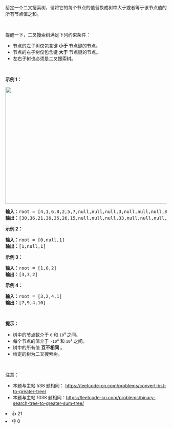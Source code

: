 <p><span style="font-size:10.5pt"><span style="font-family:Calibri"><span style="font-size:10.5000pt"><span style="font-family:宋体"><font face="宋体">给定一个二叉搜索树，请将它的每个</font></span></span></span></span>节点<span style="font-size:10.5pt"><span style="font-family:Calibri"><span style="font-size:10.5000pt"><span style="font-family:宋体"><font face="宋体">的值替换成树中大于或者等于该</font></span></span></span></span>节点<span style="font-size:10.5pt"><span style="font-family:Calibri"><span style="font-size:10.5000pt"><span style="font-family:宋体"><font face="宋体">值的所有</font></span></span></span></span>节点<span style="font-size:10.5pt"><span style="font-family:Calibri"><span style="font-size:10.5000pt"><span style="font-family:宋体"><font face="宋体">值之和。</font></span></span></span></span></p>

<p style="margin:0pt 0pt 0.0001pt; text-align:justify">&nbsp;</p>

<p>提醒一下，二叉搜索树满足下列约束条件：</p>

<ul>
	<li>节点的左子树仅包含键<strong> 小于 </strong>节点键的节点。</li>
	<li>节点的右子树仅包含键<strong> 大于</strong> 节点键的节点。</li>
	<li>左右子树也必须是二叉搜索树。</li>
</ul>

<p>&nbsp;</p>

<p><strong>示例 1：</strong></p>

<p><strong><img alt="" src="https://assets.leetcode-cn.com/aliyun-lc-upload/uploads/2019/05/03/tree.png" style="height: 364px; width: 534px;" /></strong></p>

<pre>
<strong>输入：</strong>root<strong> </strong>=<strong> </strong>[4,1,6,0,2,5,7,null,null,null,3,null,null,null,8]
<strong>输出：</strong>[30,36,21,36,35,26,15,null,null,null,33,null,null,null,8]
</pre>

<p><strong>示例 2：</strong></p>

<pre>
<strong>输入：</strong>root = [0,null,1]
<strong>输出：</strong>[1,null,1]
</pre>

<p><strong>示例 3：</strong></p>

<pre>
<strong>输入：</strong>root = [1,0,2]
<strong>输出：</strong>[3,3,2]
</pre>

<p><strong>示例 4：</strong></p>

<pre>
<strong>输入：</strong>root = [3,2,4,1]
<strong>输出：</strong>[7,9,4,10]
</pre>

<p>&nbsp;</p>

<p><strong>提示：</strong></p>

<ul>
	<li>树中的节点数介于 <code>0</code>&nbsp;和 <code>10<sup>4</sup></code><sup>&nbsp;</sup>之间。</li>
	<li>每个节点的值介于 <code>-10<sup>4</sup></code>&nbsp;和&nbsp;<code>10<sup>4</sup></code>&nbsp;之间。</li>
	<li>树中的所有值 <strong>互不相同</strong> 。</li>
	<li>给定的树为二叉搜索树。</li>
</ul>

<p>&nbsp;</p>

<p><meta charset="UTF-8" />注意：</p>

<ul>
	<li>本题与主站 538&nbsp;题相同：&nbsp;<a href="https://leetcode-cn.com/problems/convert-bst-to-greater-tree/">https://leetcode-cn.com/problems/convert-bst-to-greater-tree/</a></li>
	<li>本题与主站 1038&nbsp;题相同：<a href="https://leetcode-cn.com/problems/binary-search-tree-to-greater-sum-tree/">https://leetcode-cn.com/problems/binary-search-tree-to-greater-sum-tree/</a></li>
</ul>
<div><li>👍 21</li><li>👎 0</li></div>